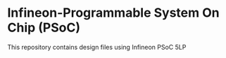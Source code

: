 # Infineon-Programmable System On Chip (PSoC)
This repository contains design files using Infineon PSoC 5LP
